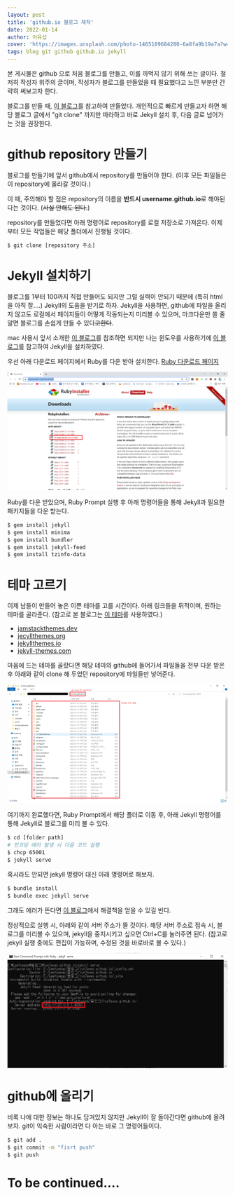 ```yaml
---
layout: post
title: 'github.io 블로그 제작'
date: 2022-01-14
author: 이유섭
cover: 'https://images.unsplash.com/photo-1465189684280-6a8fa9b19a7a?w=1600&q=900'
tags: blog git github github.io jekyll
---
```


 본 게시물은 github 으로 처음 블로그를 만들고, 이를 까먹지 않기 위해 쓰는 글이다. 철저히 작성자 위주의 글이며, 작성자가 블로그를 만들었을 때 필요했다고 느낀 부분만 간략히 써보고자 한다.

 블로그를 만들 때, [이 블로그](https://zeddios.tistory.com/1223)를 참고하여 만들었다. 개인적으로 빠르게 만들고자 하면 해당 블로그 글에서 "git clone" 까지만 따라하고 바로 Jekyll 설치 후, 다음 글로 넘어가는 것을 권장한다.

 

# github repository 만들기

 블로그를 만들기에 앞서 github에서 repository를 만들어야 한다. (이후 모든 파일들은 이 repository에 올라갈 것이다.)

 이 때, 주의해야 할 점은 repository의 이름을 **반드시 username.github.io**로 해야된다는 것이다. (~~사실 안해도 된다.~~)

 repository를 만들었다면 아래 명령어로 repository를 로컬 저장소로 가져온다. 이제부터 모든 작업들은 해당 폴더에서 진행될 것이다.

```bash
$ git clone [repository 주소]
```



# Jekyll 설치하기

 블로그를 1부터 100까지 직접 만들어도 되지만 그럴 실력이 안되기 때문에 (특히 html을 아직 잘....) Jekyll의 도움을 받기로 하자. Jekyll을 사용하면, github에 파일을 올리지 않고도 로컬에서 페이지들이 어떻게 작동되는지 미리볼 수 있으며, 마크다운만 쓸 줄 알면 블로그를 손쉽게 만들 수 있다~~고한다~~.

 mac 사용시 앞서 소개한 [이 블로그](https://zeddios.tistory.com/1222)를 참조하면 되지만 나는 윈도우를 사용하기에 [이 블로그](https://shryu8902.github.io/jekyll/jekyll-on-windows/#1-%EB%A3%A8%EB%B9%84-ruby-%EC%84%A4%EC%B9%98)를 참고하여 Jekyll을 설치하였다.

 우선 아래 다운로드 페이지에서 Ruby를 다운 받아 설치한다.
 [Ruby 다운로드 페이지](https://rubyinstaller.org/downloads/)

![Ruby_download_page](\assets\img\2022-01-15-github.io-블로그-제작\Ruby_download_page.PNG)

 Ruby를 다운 받았으며, Ruby Prompt 실행 후 아래 명령어들을 통해 Jekyll과 필요한 패키지들을 다운 받는다.

``` bash
$ gem install jekyll
$ gem install minima
$ gem install bundler
$ gem install jekyll-feed
$ gem install tzinfo-data
```

 

# 테마 고르기

 이제 남들이 만들어 놓은 이쁜 테마를 고를 시간이다. 아래 링크들을 뒤적이며, 원하는 테마를 골라준다. (참고로 본 블로그는 [이 테마](https://jamstackthemes.dev/theme/jekyll-h2o-ac/)를 사용하였다.)

- [jamstackthemes.dev](https://jamstackthemes.dev/ssg/jekyll/)
- [jecyllthemes.org](http://jekyllthemes.org/)
- [jekyllthemes.io](https://jekyllthemes.io/)
- [jekyll-themes.com](https://jekyll-themes.com/)

 마음에 드는 테마를 골랐다면 해당 테마의 github에 들어가서 파일들을 전부 다운 받은 후 아래와 같이 clone 해 두었던 repository에 파일들만 넣어준다.

![copy_theme](\assets\img\2022-01-15-github.io-블로그-제작\copy_theme.png)

 여기까지 완료했다면, Ruby Prompt에서 해당 폴더로 이동 후, 아래 Jekyll 명령어를 통해 Jekyll로 블로그를 미리 볼 수 있다.

```bash
$ cd [folder path]
# 인코딩 에러 발생 시 다음 코드 실행
$ chcp 65001
$ jekyll serve
```

 혹시라도 안되면 jekyll 명령어 대신 아래 명령어로 해보자.

``` bash
$ bundle install
$ bundle exec jekyll serve
```

 그래도 에러가 뜬다면 [이 블로그](https://velog.io/@minji-o-j/jekyll-%EC%98%A4%EB%A5%98-%ED%95%B4%EA%B2%B0)에서 해결책을 얻을 수 있길 빈다.

 정상적으로 실행 시, 아래와 같이 서버 주소가 뜰 것이다. 해당 서버 주소로 접속 시, 블로그를 미리볼 수 있으며, jekyll을 중지시키고 싶으면 Ctrl+C를 눌러주면 된다. (참고로 jekyll 실행 중에도 편집이 가능하며, 수정된 것을 바로바로 볼 수 있다.)

![execute_jekyll](\assets\img\2022-01-15-github.io-블로그-제작\execute_jekyll.png)



# github에 올리기

 비록 나에 대한 정보는 하나도 담겨있지 않지만 Jekyll이 잘 돌아간다면 github에 올려보자. git이 익숙한 사람이라면 다 아는 바로 그 명령어들이다.

```bash
$ git add .
$ git commit -m "fisrt push"
$ git push
```



# To be continued....

